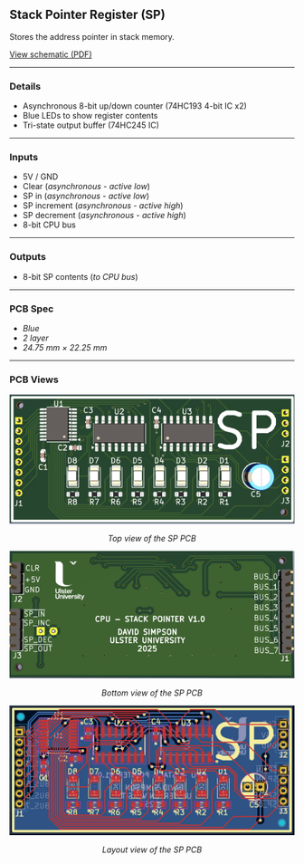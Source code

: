 ## Stack Pointer Register (SP)

Stores the address pointer in stack memory.

[View schematic (PDF)](SP_schematic.pdf)

---

### Details

- Asynchronous 8-bit up/down counter (74HC193 4-bit IC x2)
- Blue LEDs to show register contents
- Tri-state output buffer (74HC245 IC)

---

### Inputs

- 5V / GND
- Clear (*asynchronous - active low*)
- SP in (*asynchronous - active low*)
- SP increment (*asynchronous - active high*)
- SP decrement (*asynchronous - active high*)
- 8-bit CPU bus

---

### Outputs

- 8-bit SP contents (*to CPU bus*)

---

### PCB Spec

- *Blue*
- *2 layer*
- *24.75 mm × 22.25 mm*

---

### PCB Views

<p align="center">
  <img src="../../images/sp_pcb_top.PNG" alt="SP pcb top" width="600"/>
</p>
<p align="center"><em>Top view of the SP PCB</em></p>

<p align="center">
  <img src="../../images/sp_pcb_bottom.PNG" alt="SP pcb bottom" width="600"/>
</p>
<p align="center"><em>Bottom view of the SP PCB</em></p>

<p align="center">
  <img src="../../images/sp_pcb_design.PNG" alt="SP pcb design" width="600"/>
</p>
<p align="center"><em>Layout view of the SP PCB</em></p>



